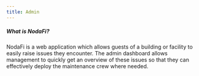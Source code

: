 ```yaml
---
title: Admin
---
```


##### What is NodaFi?

NodaFi is a web application which allows guests of a building or facility to
easily raise issues they encounter. The admin dashboard allows management to
quickly get an overview of these issues so that they can effectively deploy
the maintenance crew where needed.
